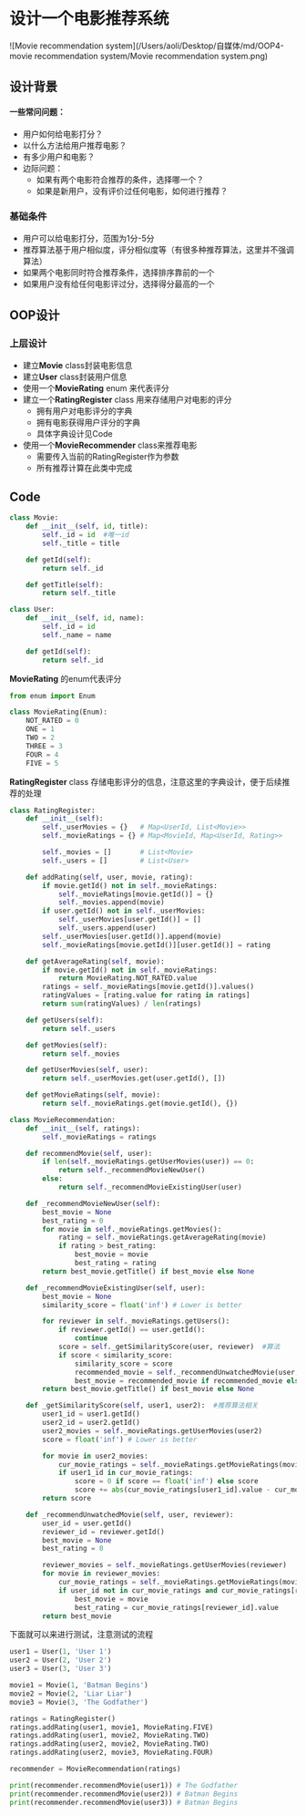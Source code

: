 # 设计一个电影推荐系统

![Movie recommendation system](/Users/aoli/Desktop/自媒体/md/OOP4-movie recommendation system/Movie recommendation system.png)

## 设计背景

#### 一些常问问题：

+ 用户如何给电影打分？
+ 以什么方法给用户推荐电影？
+ 有多少用户和电影？
+ 边际问题：
  + 如果有两个电影符合推荐的条件，选择哪一个？
  + 如果是新用户，没有评价过任何电影，如何进行推荐？

### 基础条件

+ 用户可以给电影打分，范围为1分-5分
+ 推荐算法基于用户相似度，评分相似度等（有很多种推荐算法，这里并不强调算法）
+ 如果两个电影同时符合推荐条件，选择排序靠前的一个
+ 如果用户没有给任何电影评过分，选择得分最高的一个

## OOP设计

### 上层设计

+ 建立**Movie** class封装电影信息
+ 建立**User** class封装用户信息
+ 使用一个**MovieRating** enum 来代表评分
+ 建立一个**RatingRegister** class 用来存储用户对电影的评分
  +  拥有用户对电影评分的字典
  + 拥有电影获得用户评分的字典
  + 具体字典设计见Code
+ 使用一个**MovieRecommender** class来推荐电影
  + 需要传入当前的RatingRegister作为参数
  + 所有推荐计算在此类中完成

## Code

```python
class Movie:
    def __init__(self, id, title):
        self._id = id  #唯一id
        self._title = title

    def getId(self):
        return self._id

    def getTitle(self):
        return self._title

```



```python
class User:
    def __init__(self, id, name):
        self._id = id
        self._name = name

    def getId(self):
        return self._id

```

**MovieRating** 的enum代表评分

```python
from enum import Enum

class MovieRating(Enum):
    NOT_RATED = 0
    ONE = 1
    TWO = 2
    THREE = 3
    FOUR = 4
    FIVE = 5

```

**RatingRegister** class 存储电影评分的信息，注意这里的字典设计，便于后续推荐的处理

```python
class RatingRegister:
    def __init__(self):
        self._userMovies = {}   # Map<UserId, List<Movie>>
        self._movieRatings = {} # Map<MovieId, Map<UserId, Rating>>

        self._movies = []       # List<Movie>
        self._users = []        # List<User>

    def addRating(self, user, movie, rating):
        if movie.getId() not in self._movieRatings:
            self._movieRatings[movie.getId()] = {}
            self._movies.append(movie)
        if user.getId() not in self._userMovies:
            self._userMovies[user.getId()] = []
            self._users.append(user)
        self._userMovies[user.getId()].append(movie)
        self._movieRatings[movie.getId()][user.getId()] = rating

    def getAverageRating(self, movie):
        if movie.getId() not in self._movieRatings:
            return MovieRating.NOT_RATED.value
        ratings = self._movieRatings[movie.getId()].values()
        ratingValues = [rating.value for rating in ratings]
        return sum(ratingValues) / len(ratings)

    def getUsers(self):
        return self._users

    def getMovies(self):
        return self._movies

    def getUserMovies(self, user):
        return self._userMovies.get(user.getId(), [])

    def getMovieRatings(self, movie):
        return self._movieRatings.get(movie.getId(), {})

```



```python
class MovieRecommendation:
    def __init__(self, ratings):
        self._movieRatings = ratings

    def recommendMovie(self, user):
        if len(self._movieRatings.getUserMovies(user)) == 0:
            return self._recommendMovieNewUser()
        else:
            return self._recommendMovieExistingUser(user)

    def _recommendMovieNewUser(self):
        best_movie = None
        best_rating = 0
        for movie in self._movieRatings.getMovies():
            rating = self._movieRatings.getAverageRating(movie)
            if rating > best_rating:
                best_movie = movie
                best_rating = rating
        return best_movie.getTitle() if best_movie else None

    def _recommendMovieExistingUser(self, user): 
        best_movie = None
        similarity_score = float('inf') # Lower is better

        for reviewer in self._movieRatings.getUsers():
            if reviewer.getId() == user.getId():
                continue
            score = self._getSimilarityScore(user, reviewer)  #算法
            if score < similarity_score:
                similarity_score = score
                recommended_movie = self._recommendUnwatchedMovie(user, reviewer)
                best_movie = recommended_movie if recommended_movie else best_movie
        return best_movie.getTitle() if best_movie else None

    def _getSimilarityScore(self, user1, user2):  #推荐算法相关
        user1_id = user1.getId()
        user2_id = user2.getId()
        user2_movies = self._movieRatings.getUserMovies(user2)
        score = float('inf') # Lower is better

        for movie in user2_movies:
            cur_movie_ratings = self._movieRatings.getMovieRatings(movie)
            if user1_id in cur_movie_ratings:
                score = 0 if score == float('inf') else score
                score += abs(cur_movie_ratings[user1_id].value - cur_movie_ratings[user2_id].value)
        return score

    def _recommendUnwatchedMovie(self, user, reviewer):
        user_id = user.getId()
        reviewer_id = reviewer.getId()
        best_movie = None
        best_rating = 0

        reviewer_movies = self._movieRatings.getUserMovies(reviewer)
        for movie in reviewer_movies:
            cur_movie_ratings = self._movieRatings.getMovieRatings(movie)
            if user_id not in cur_movie_ratings and cur_movie_ratings[reviewer_id].value > best_rating:
                best_movie = movie
                best_rating = cur_movie_ratings[reviewer_id].value
        return best_movie

```

下面就可以来进行测试，注意测试的流程

```python
user1 = User(1, 'User 1')
user2 = User(2, 'User 2')
user3 = User(3, 'User 3')

movie1 = Movie(1, 'Batman Begins')
movie2 = Movie(2, 'Liar Liar')
movie3 = Movie(3, 'The Godfather')

ratings = RatingRegister()
ratings.addRating(user1, movie1, MovieRating.FIVE)
ratings.addRating(user1, movie2, MovieRating.TWO)
ratings.addRating(user2, movie2, MovieRating.TWO)
ratings.addRating(user2, movie3, MovieRating.FOUR)

recommender = MovieRecommendation(ratings)

print(recommender.recommendMovie(user1)) # The Godfather
print(recommender.recommendMovie(user2)) # Batman Begins
print(recommender.recommendMovie(user3)) # Batman Begins

```



